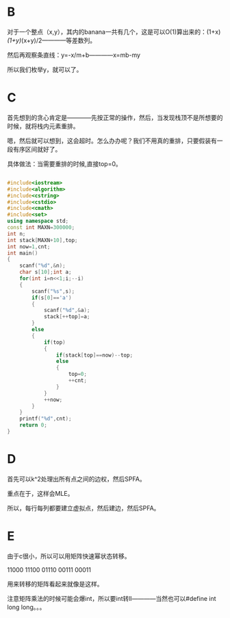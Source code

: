 # B

对于一个整点（x,y），其内的banana一共有几个，这是可以O(1)算出来的：(1+x)*(1+y)*(x+y)/2————等差数列。

然后再观察条直线：y=-x/m+b————x=mb-my

所以我们枚举y，就可以了。

# C

首先想到的贪心肯定是————先按正常的操作，然后，当发现栈顶不是所想要的时候，就将栈内元素重排。

嗯，然后就可以想到，这会超时。怎么办办呢？我们不用真的重排，只要假装有一段有序区间就好了。

具体做法：当需要重排的时候,直接top=0。

```cpp

#include<iostream>
#include<algorithm>
#include<cstring>
#include<cstdio>
#include<cmath>
#include<set>
using namespace std;
const int MAXN=300000;
int n;
int stack[MAXN+10],top;
int now=1,cnt;
int main()
{
	scanf("%d",&n);
	char s[10];int a;
	for(int i=n<<1;i;--i)
	{
		scanf("%s",s);
		if(s[0]=='a')
		{
			scanf("%d",&a);
			stack[++top]=a;
		}
		else
		{
			if(top)
			{
				if(stack[top]==now)--top;
				else
				{
					top=0;
					++cnt;
				}
			}
			++now;
		}
	}
	printf("%d",cnt);
	return 0;
}

```

# D

首先可以k^2处理出所有点之间的边权，然后SPFA。

重点在于，这样会MLE。

所以，每行每列都要建立虚拟点，然后建边，然后SPFA。

# E

 由于c很小，所以可以用矩阵快速幂状态转移。
 
 11000
 11100
 01110
 00111
 00011
 
 用来转移的矩阵看起来就像是这样。
 
 注意矩阵乘法的时候可能会爆int，所以要int转ll————当然也可以#define int long long。。。
